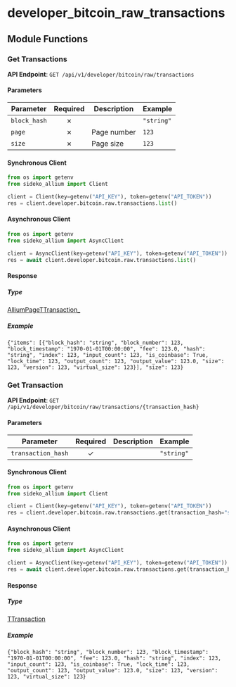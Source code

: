# developer_bitcoin_raw_transactions

## Module Functions
### Get Transactions <a name="list"></a>



**API Endpoint**: `GET /api/v1/developer/bitcoin/raw/transactions`

#### Parameters

| Parameter | Required | Description | Example |
|-----------|:--------:|-------------|--------|
| `block_hash` | ✗ |  | `"string"` |
| `page` | ✗ | Page number | `123` |
| `size` | ✗ | Page size | `123` |

#### Synchronous Client

```python
from os import getenv
from sideko_allium import Client

client = Client(key=getenv("API_KEY"), token=getenv("API_TOKEN"))
res = client.developer.bitcoin.raw.transactions.list()

```

#### Asynchronous Client

```python
from os import getenv
from sideko_allium import AsyncClient

client = AsyncClient(key=getenv("API_KEY"), token=getenv("API_TOKEN"))
res = await client.developer.bitcoin.raw.transactions.list()

```

#### Response

##### Type
[AlliumPageTTransaction_](/sideko_allium/types/models/allium_page_t_transaction_.py)

##### Example
`{"items": [{"block_hash": "string", "block_number": 123, "block_timestamp": "1970-01-01T00:00:00", "fee": 123.0, "hash": "string", "index": 123, "input_count": 123, "is_coinbase": True, "lock_time": 123, "output_count": 123, "output_value": 123.0, "size": 123, "version": 123, "virtual_size": 123}], "size": 123}`

### Get Transaction <a name="get"></a>



**API Endpoint**: `GET /api/v1/developer/bitcoin/raw/transactions/{transaction_hash}`

#### Parameters

| Parameter | Required | Description | Example |
|-----------|:--------:|-------------|--------|
| `transaction_hash` | ✓ |  | `"string"` |

#### Synchronous Client

```python
from os import getenv
from sideko_allium import Client

client = Client(key=getenv("API_KEY"), token=getenv("API_TOKEN"))
res = client.developer.bitcoin.raw.transactions.get(transaction_hash="string")

```

#### Asynchronous Client

```python
from os import getenv
from sideko_allium import AsyncClient

client = AsyncClient(key=getenv("API_KEY"), token=getenv("API_TOKEN"))
res = await client.developer.bitcoin.raw.transactions.get(transaction_hash="string")

```

#### Response

##### Type
[TTransaction](/sideko_allium/types/models/t_transaction.py)

##### Example
`{"block_hash": "string", "block_number": 123, "block_timestamp": "1970-01-01T00:00:00", "fee": 123.0, "hash": "string", "index": 123, "input_count": 123, "is_coinbase": True, "lock_time": 123, "output_count": 123, "output_value": 123.0, "size": 123, "version": 123, "virtual_size": 123}`
<!-- CUSTOM DOCS START -->

<!-- CUSTOM DOCS END -->

